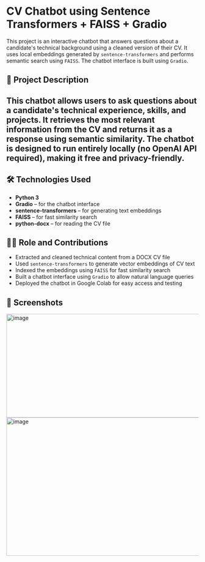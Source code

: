 # CV Chatbot using Sentence Transformers + FAISS + Gradio
This project is an interactive chatbot that answers questions about a candidate's technical background using a cleaned version of their CV. It uses local embeddings generated by `sentence-transformers` and performs semantic search using `FAISS`. The chatbot interface is built using `Gradio`.
## 🚀 Project Description
This chatbot allows users to ask questions about a candidate's technical experience, skills, and projects. 
It retrieves the most relevant information from the CV and returns it as a response using semantic similarity.
The chatbot is designed to run entirely locally (no OpenAI API required), making it free and privacy-friendly.
---

## 🛠️ Technologies Used
- **Python 3**
- **Gradio** – for the chatbot interface
- **sentence-transformers** – for generating text embeddings
- **FAISS** – for fast similarity search
- **python-docx** – for reading the CV file

## 👩‍💻 Role and Contributions
- Extracted and cleaned technical content from a DOCX CV file
- Used `sentence-transformers` to generate vector embeddings of CV text
- Indexed the embeddings using `FAISS` for fast similarity search
- Built a chatbot interface using `Gradio` to allow natural language queries
- Deployed the chatbot in Google Colab for easy access and testing
## 📸 Screenshots
<img width="940" height="271" alt="image" src="https://github.com/user-attachments/assets/cc24b691-cfe5-4f0a-8cb0-e08942c9b23b" />
<img width="940" height="362" alt="image" src="https://github.com/user-attachments/assets/68e5ba19-f6f4-4c54-b317-7465540f6bfd" />

 
